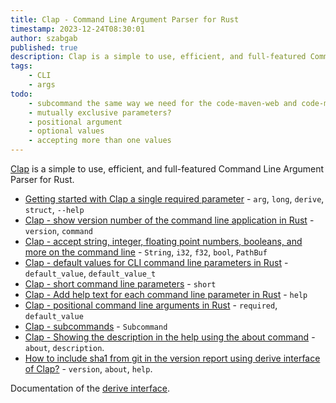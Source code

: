 ```yaml
---
title: Clap - Command Line Argument Parser for Rust
timestamp: 2023-12-24T08:30:01
author: szabgab
published: true
description: Clap is a simple to use, efficient, and full-featured Command Line Argument Parser for Rustlang.
tags:
    - CLI
    - args
todo:
    - subcommand the same way we need for the code-maven-web and code-maven-sendgrid that have different options
    - mutually exclusive parameters?
    - positional argument
    - optional values
    - accepting more than one values
---
```


[Clap](https://crates.io/crates/clap) is a simple to use, efficient, and full-featured Command Line Argument Parser for Rust.

* [Getting started with Clap a single required parameter](/clap-simple) - `arg`, `long`, `derive`, `struct`, `--help`
* [Clap - show version number of the command line application in Rust](/clap-show-version-number) - `version`, `command`
* [Clap - accept string, integer, floating point numbers, booleans, and more on the command line](/clap-strings-numbers-float) - `String`, `i32`, `f32`, `bool`, `PathBuf`
* [Clap - default values for CLI command line parameters in Rust](/clap-default-values) - `default_value`, `default_value_t`
* [Clap - short command line parameters](/clap-short) - `short`
* [Clap - Add help text for each command line parameter in Rust](/clap-help-text) - `help`
* [Clap - positional command line arguments in Rust](/clap-positional-arguments) - `required`, `default_value`
* [Clap - subcommands](/clap-subcommand) - `Subcommand`
* [Clap - Showing the description in the help using the about command](/clap-about-the-application) - `about`, `description`.
* [How to include sha1 from git in the version report using derive interface of Clap?](/clap-include-sha1-from-git-in-the-version-report-using-derive-interface-of-clap) - `version`, `about`, `help`.

Documentation of the [derive interface](https://docs.rs/clap/latest/clap/_derive/).

